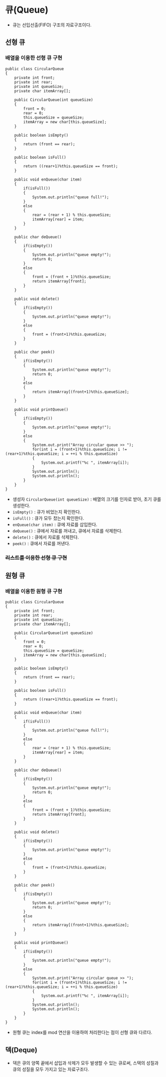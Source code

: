 # 큐(Queue)
- 큐는 선입선출(FIFO) 구조의 자료구조이다.

## 선형 큐

### 배열을 이용한 선형 큐 구현

```
public class CircularQueue
{
	private int front;
	private int rear;
	private int queueSize;
	private char itemArray[];
	
	public CircularQueue(int queueSize)
	{
		front = 0;
		rear = 0;
		this.queueSize = queueSize;
		itemArray = new char[this.queueSize];
	}
	
	public boolean isEmpty()
	{
		return (front == rear);
	}

	public boolean isFull()
	{
		return ((rear+1)%this.queueSize == front);
	}
	
	public void enQueue(char item)
	{
		if(isFull())
		{
			System.out.println("queue full!");
		}
		else
		{
			rear = (rear + 1) % this.queueSize;
			itemArray[rear] = item;
		}
	}

	public char deQueue()
	{
		if(isEmpty())
		{
			System.out.println("queue empty!");
			return 0;
		}
		else
		{
			front = (front + 1)%this.queueSize;
			return itemArray[front];
		}
	}

	public void delete()
	{
		if(isEmpty())
		{
			System.out.println("queue empty!");
		}
		else
		{
			front = (front+1)%this.queueSize;
		}
	}

	public char peek()
	{
		if(isEmpty())
		{
			System.out.println("queue empty!");
			return 0;
		}
		else
		{
			return itemArray[(front+1)%this.queueSize];
		}
	}

	public void printQueue()
	{
		if(isEmpty())
		{
			System.out.println("queue empty!");
		}
		else
		{
			System.out.print("Array circular queue >> ");
			for(int i = (front+1)%this.queueSize; i != (rear+1)%this.queueSize; i = ++i % this.queueSize)
			{
				System.out.printf("%c ", itemArray[i]);
			}
			System.out.println();
			System.out.println();
		}
	}
}
```

- 생성자 <code>CircularQueue(int queueSize)</code> : 배열의 크기를 인자로 받아, 초기 큐를 생성한다.
- <code>isEmpty()</code> : 큐가 비었는지 확인한다.
- <code>isFull()</code> : 큐가 모두 찼는지 확인한다.
- <code>enQueue(char item)</code> : 큐에 자료를 삽입한다.
- <code>deQueue()</code> : 큐에서 자료를 꺼내고, 큐에서 자료를 삭제한다.
- <code>delete()</code> : 큐에서 자료를 삭제한다.
- <code>peek()</code> : 큐에서 자료를 꺼낸다.

### ~~리스트를 이용한 선형 큐 구현~~

## 원형 큐

### 배열을 이용한 원형 큐 구현

```
public class CircularQueue
{
	private int front;
	private int rear;
	private int queueSize;
	private char itemArray[];
	
	public CircularQueue(int queueSize)
	{
		front = 0;
		rear = 0;
		this.queueSize = queueSize;
		itemArray = new char[this.queueSize];
	}
	
	public boolean isEmpty()
	{
		return (front == rear);
	}

	public boolean isFull()
	{
		return ((rear+1)%this.queueSize == front);
	}
	
	public void enQueue(char item)
	{
		if(isFull())
		{
			System.out.println("queue full!");
		}
		else
		{
			rear = (rear + 1) % this.queueSize;
			itemArray[rear] = item;
		}
	}

	public char deQueue()
	{
		if(isEmpty())
		{
			System.out.println("queue empty!");
			return 0;
		}
		else
		{
			front = (front + 1)%this.queueSize;
			return itemArray[front];
		}
	}

	public void delete()
	{
		if(isEmpty())
		{
			System.out.println("queue empty!");
		}
		else
		{
			front = (front+1)%this.queueSize;
		}
	}

	public char peek()
	{
		if(isEmpty())
		{
			System.out.println("queue empty!");
			return 0;
		}
		else
		{
			return itemArray[(front+1)%this.queueSize];
		}
	}

	public void printQueue()
	{
		if(isEmpty())
		{
			System.out.println("queue empty!");
		}
		else
		{
			System.out.print("Array circular queue >> ");
			for(int i = (front+1)%this.queueSize; i != (rear+1)%this.queueSize; i = ++i % this.queueSize)
			{
				System.out.printf("%c ", itemArray[i]);
			}
			System.out.println();
			System.out.println();
		}
	}
}
```

- 원형 큐는 index를 mod 연산을 이용하여 처리한다는 점이 선형 큐와 다르다.


## 덱(Deque)
- 덱은 큐의 양쪽 끝에서 삽입과 삭제가 모두 발생할 수 있는 큐로써, 스택의 성질과 큐의 성질을 모두 가지고 있는 자료구조다.
